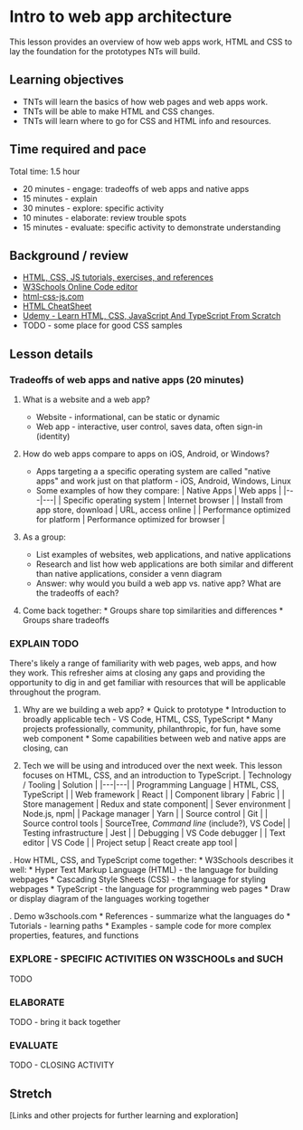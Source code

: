 # Intro to web app architecture
This lesson provides an overview of how web apps work, HTML and CSS to lay the foundation for the prototypes NTs will build.

## Learning objectives
* TNTs will learn the basics of how web pages and web apps work.
* TNTs will be able to make HTML and CSS changes.
* TNTs will learn where to go for CSS and HTML info and resources.

## Time required and pace
Total time: 1.5 hour
* 20 minutes - engage: tradeoffs of web apps and native apps
* 15 minutes - explain
* 30 minutes - explore: specific activity
* 10 minutes - elaborate: review trouble spots
* 15 minutes - evaluate: specific activity to demonstrate understanding

## Background / review
* [HTML, CSS, JS tutorials, exercises, and references](https://www.w3schools.com/)
* [W3Schools Online Code editor](https://www.w3schools.com/tryit/)
* [html-css-js.com](https://html-css-js.com/)
* [HTML CheatSheet](https://htmlcheatsheet.com/)
* [Udemy - Learn HTML, CSS, JavaScript And TypeScript From Scratch](https://www.udemy.com/course/html-and-css-from-scratch/)
* TODO - some place for good CSS samples

## Lesson details
### Tradeoffs of web apps and native apps (20 minutes)
1. What is a website and a web app?
      * Website - informational, can be static or dynamic
      * Web app - interactive, user control, saves data, often sign-in (identity)

2. How do web apps compare to apps on iOS, Android, or Windows?
      * Apps targeting a a specific operating system are called "native apps" and work just on that platform - iOS, Android, Windows, Linux
      * Some examples of how they compare:
      | Native Apps  | Web apps |
      |---|---|
      | Specific operating system   | Internet browser  |
      | Install from app store, download | URL, access online |
      | Performance optimized for platform | Performance optimized for browser |

3.  As a group:
       * List examples of websites, web applications, and native applications
       * Research and list how web applications are both similar and different than native applications, consider a venn diagram
       * Answer: why would you build a web app vs. native app? What are the tradeoffs of each?

4. Come back together:
       * Groups share top similarities and differences
       * Groups share tradeoffs

### EXPLAIN  TODO
There's likely a range of familiarity with web pages, web apps, and how they work. This refresher aims at closing any gaps and providing  the opportunity to dig in and get familiar with resources that will be applicable throughout the program.

1. Why are we building a web app?
       * Quick to prototype
       * Introduction to broadly applicable tech - VS Code, HTML, CSS, TypeScript
       * Many projects professionally, community, philanthropic, for fun, have some web component
       * Some capabilities between web and native apps are closing, can 

2. Tech we will be using and introduced over the next week. This lesson focuses on HTML, CSS, and an introduction to TypeScript.
      | Technology / Tooling | Solution |
      |---|---|
      | Programming Language   | HTML, CSS, TypeScript  |
      | Web framework | React |
      | Component library | Fabric |
      | Store management | Redux and state component|
      | Sever environment | Node.js, npm|
      | Package manager | Yarn |
      | Source control | Git |
      | Source control tools | SourceTree, *Command line* (include?), VS Code|
      | Testing infrastructure | Jest |
      | Debugging | VS Code debugger |
      | Text editor | VS Code |
      | Project setup | React create app tool |

. How HTML, CSS, and TypeScript come together:
     * W3Schools describes it well:
         * Hyper Text Markup Language (HTML) - the language for building webpages
         * Cascading Style Sheets (CSS) - the language for styling webpages
         * TypeScript - the language for programming web pages
    * Draw or display diagram of the languages working together

. Demo w3schools.com
     * References - summarize what the languages do
     * Tutorials - learning paths
     * Examples - sample code for more complex properties, features, and functions

### EXPLORE - SPECIFIC ACTIVITIES ON W3SCHOOLs and SUCH
TODO

### ELABORATE
TODO - bring it back together

### EVALUATE
TODO - CLOSING ACTIVITY

## Stretch
[Links and other projects for further learning and exploration]